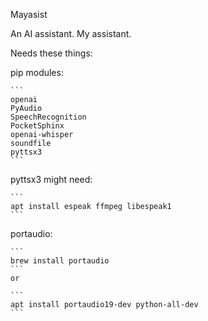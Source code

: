 Mayasist

An AI assistant. My assistant.

Needs these things:

pip modules:

    ```
    openai
    PyAudio
    SpeechRecognition
    PocketSphinx
    openai-whisper
    soundfile
    pyttsx3
    ```

pyttsx3 might need:

    ```
    apt install espeak ffmpeg libespeak1
    ```

portaudio:

    ```
    brew install portaudio
    ```
    or

    ```
    apt install portaudio19-dev python-all-dev
    ```


